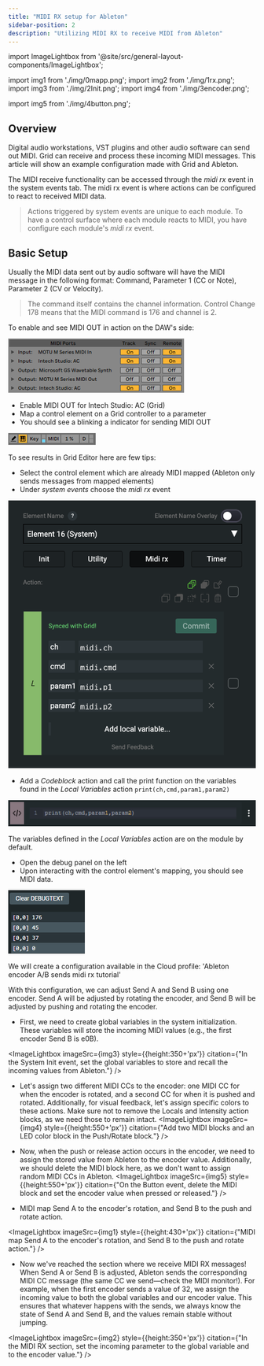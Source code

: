 ```yaml
---
title: "MIDI RX setup for Ableton"
sidebar-position: 2
description: "Utilizing MIDI RX to receive MIDI from Ableton"
---
```


import ImageLightbox from '@site/src/general-layout-components/ImageLightbox';

import img1 from './img/0mapp.png';
import img2 from './img/1rx.png';
import img3 from './img/2Init.png';
import img4 from './img/3encoder.png';

import img5 from './img/4button.png';

## Overview

Digital audio workstations, VST plugins and other audio software can send out MIDI. Grid can receive and process these incoming MIDI messages. This article will show an example configuration made with Grid and Ableton.

The MIDI receive functionality can be accessed through the _midi rx_ event in the system events tab. The midi rx event is where actions can be configured to react to received MIDI data.

> Actions triggered by system events are unique to each module. To have a control surface where each module reacts to MIDI, you have configure each module's _midi rx_ event.

## Basic Setup

Usually the MIDI data sent out by audio software will have the MIDI message in the following format: Command, Parameter 1 (CC or Note), Parameter 2 (CV or Velocity).

> The command itself contains the channel information. Control Change 178 means that the MIDI command is 176 and channel is 2.

To enable and see MIDI OUT in action on the DAW's side:

![midi preferences](./img/intech_out.png)

- Enable MIDI OUT for Intech Studio: AC (Grid)
- Map a control element on a Grid controller to a parameter
- You should see a blinking a indicator for sending MIDI OUT

![midi indicator](./img/midi_out_ind.png)

To see results in Grid Editor here are few tips:

- Select the control element which are already MIDI mapped (Ableton only sends messages from mapped elements)
- Under _system events_ choose the _midi rx_ event

![system events - midi rx](./img/ui_system_midi_rx.png)

- Add a _Codeblock_ action and call the print function on the variables found in the _Local Variables_ action
  `print(ch,cmd,param1,param2)`

![print midi](./img/print.png)

The variables defined in the _Local Variables_ action are on the module by default.

- Open the debug panel on the left
- Upon interacting with the control element's mapping, you should see MIDI data.

![midi debug](./img/debug_text.png)

We will create a configuration available in the Cloud profile: 'Ableton encoder A/B sends midi rx tutorial'

With this configuration, we can adjust Send A and Send B using one encoder. Send A will be adjusted by rotating the encoder, and Send B will be adjusted by pushing and rotating the encoder.

- First, we need to create global variables in the system initialization. These variables will store the incoming MIDI values (e.g., the first encoder Send B is e0B).

<ImageLightbox imageSrc={img3} style={{height:350+'px'}} citation={"In the System Init event, set the global variables to store and recall the incoming values from Ableton."} />

- Let's assign two different MIDI CCs to the encoder: one MIDI CC for when the encoder is rotated, and a second CC for when it is pushed and rotated. Additionally, for visual feedback, let's assign specific colors to these actions. Make sure not to remove the Locals and Intensity action blocks, as we need those to remain intact.
  <ImageLightbox imageSrc={img4} style={{height:550+'px'}} citation={"Add two MIDI blocks and an LED color block in the Push/Rotate block."} />

- Now, when the push or release action occurs in the encoder, we need to assign the stored value from Ableton to the encoder value. Additionally, we should delete the MIDI block here, as we don't want to assign random MIDI CCs in Ableton.
  <ImageLightbox imageSrc={img5} style={{height:550+'px'}} citation={"On the Button event, delete the MIDI block and set the encoder value when pressed or released."} />

- MIDI map Send A to the encoder's rotation, and Send B to the push and rotate action.

<ImageLightbox imageSrc={img1} style={{height:430+'px'}} citation={"MIDI map Send A to the encoder's rotation, and Send B to the push and rotate action."} />

- Now we've reached the section where we receive MIDI RX messages! When Send A or Send B is adjusted, Ableton sends the corresponding MIDI CC message (the same CC we send—check the MIDI monitor!). For example, when the first encoder sends a value of 32, we assign the incoming value to both the global variables and our encoder value. This ensures that whatever happens with the sends, we always know the state of Send A and Send B, and the values remain stable without jumping.

<ImageLightbox imageSrc={img2} style={{height:350+'px'}} citation={"In the MIDI RX section, set the incoming parameter to the global variable and to the encoder value."} />
